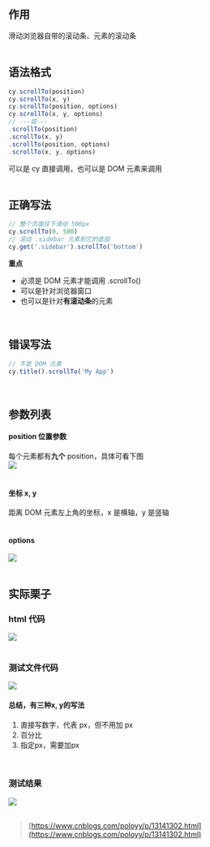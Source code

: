 
## 作用
滑动浏览器自带的滚动条、元素的滚动条  
 

## 语法格式

```javascript
cy.scrollTo(position)
cy.scrollTo(x, y)
cy.scrollTo(position, options)
cy.scrollTo(x, y, options)
// ---或---
.scrollTo(position)
.scrollTo(x, y)
.scrollTo(position, options)
.scrollTo(x, y, options)
```
可以是 cy 直接调用，也可以是 DOM 元素来调用  
 

## 正确写法

```javascript
// 整个页面往下滑动 500px
cy.scrollTo(0, 500)
// 滚动 .sidebar 元素到它的底部
cy.get('.sidebar').scrollTo('bottom')
```
**重点**

- 必须是 DOM 元素才能调用 .scrollTo()
- 可以是针对浏览器窗口
- 也可以是针对**有滚动条**的元素

 

## 错误写法

```javascript
// 不是 DOM 元素
cy.title().scrollTo('My App')
```
 

## 参数列表

#### **position 位置参数**
每个元素都有**九个** position，具体可看下图  
![](https://img2020.cnblogs.com/blog/1896874/202006/1896874-20200609125642886-1334346322.png)  
 

#### **坐标 x, y**
距离 DOM 元素左上角的坐标，x 是横轴，y 是竖轴  
 

#### options
![](https://img2020.cnblogs.com/blog/1896874/202006/1896874-20200616144723940-2059611139.png)  
 

## 实际栗子

### html 代码
![](https://img2020.cnblogs.com/blog/1896874/202006/1896874-20200616154155559-326373259.png)  
 

### 测试文件代码
![](https://img2020.cnblogs.com/blog/1896874/202006/1896874-20200616153140303-1422155659.png)

#### 总结，有三种x, y的写法

1. 直接写数字，代表 px，但不用加 px
1. 百分比
1. 指定px，需要加px

 

### 测试结果
![](https://img2020.cnblogs.com/blog/1896874/202006/1896874-20200616153215657-112426483.gif)  
 

> [https://www.cnblogs.com/poloyy/p/13141302.html](https://www.cnblogs.com/poloyy/p/13141302.html)

